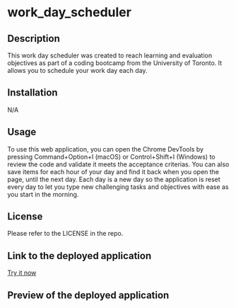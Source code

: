 # work_day_scheduler

## Description

This work day scheduler was created to reach learning and evaluation objectives as part of a coding bootcamp from the University of Toronto. It allows you to schedule your work day each day. 

## Installation

N/A

## Usage

To use this web application, you can open the Chrome DevTools by pressing Command+Option+I (macOS) or Control+Shift+I (Windows) to review the code and validate it meets the acceptance criterias. You can also save items for each hour of your day and find it back when you open the page, until the next day. Each day is a new day so the application is reset every day to let you type new challenging tasks and objectives with ease as you start in the morning.

## License

Please refer to the LICENSE in the repo.

## Link to the deployed application

[Try it now]()

## Preview of the deployed application

